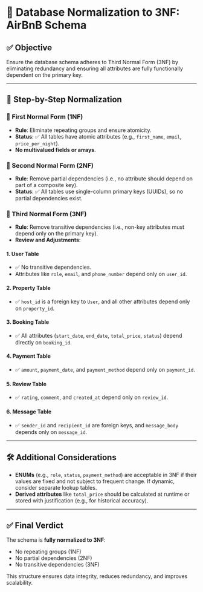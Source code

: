 # 🧠 Database Normalization to 3NF: AirBnB Schema

## ✅ Objective
Ensure the database schema adheres to Third Normal Form (3NF) by eliminating redundancy and ensuring all attributes are fully functionally dependent on the primary key.

---

## 📘 Step-by-Step Normalization

### 🔹 First Normal Form (1NF)
- **Rule**: Eliminate repeating groups and ensure atomicity.
- **Status**: ✅ All tables have atomic attributes (e.g., `first_name`, `email`, `price_per_night`).
- **No multivalued fields or arrays**.

### 🔹 Second Normal Form (2NF)
- **Rule**: Remove partial dependencies (i.e., no attribute should depend on part of a composite key).
- **Status**: ✅ All tables use single-column primary keys (UUIDs), so no partial dependencies exist.

### 🔹 Third Normal Form (3NF)
- **Rule**: Remove transitive dependencies (i.e., non-key attributes must depend only on the primary key).
- **Review and Adjustments**:

#### 1. **User Table**
- ✅ No transitive dependencies.
- Attributes like `role`, `email`, and `phone_number` depend only on `user_id`.

#### 2. **Property Table**
- ✅ `host_id` is a foreign key to `User`, and all other attributes depend only on `property_id`.

#### 3. **Booking Table**
- ✅ All attributes (`start_date`, `end_date`, `total_price`, `status`) depend directly on `booking_id`.

#### 4. **Payment Table**
- ✅ `amount`, `payment_date`, and `payment_method` depend only on `payment_id`.

#### 5. **Review Table**
- ✅ `rating`, `comment`, and `created_at` depend only on `review_id`.

#### 6. **Message Table**
- ✅ `sender_id` and `recipient_id` are foreign keys, and `message_body` depends only on `message_id`.

---

## 🛠️ Additional Considerations

- **ENUMs** (e.g., `role`, `status`, `payment_method`) are acceptable in 3NF if their values are fixed and not subject to frequent change. If dynamic, consider separate lookup tables.
- **Derived attributes** like `total_price` should be calculated at runtime or stored with justification (e.g., for historical accuracy).

---

## ✅ Final Verdict

The schema is **fully normalized to 3NF**:
- No repeating groups (1NF)
- No partial dependencies (2NF)
- No transitive dependencies (3NF)

This structure ensures data integrity, reduces redundancy, and improves scalability.

